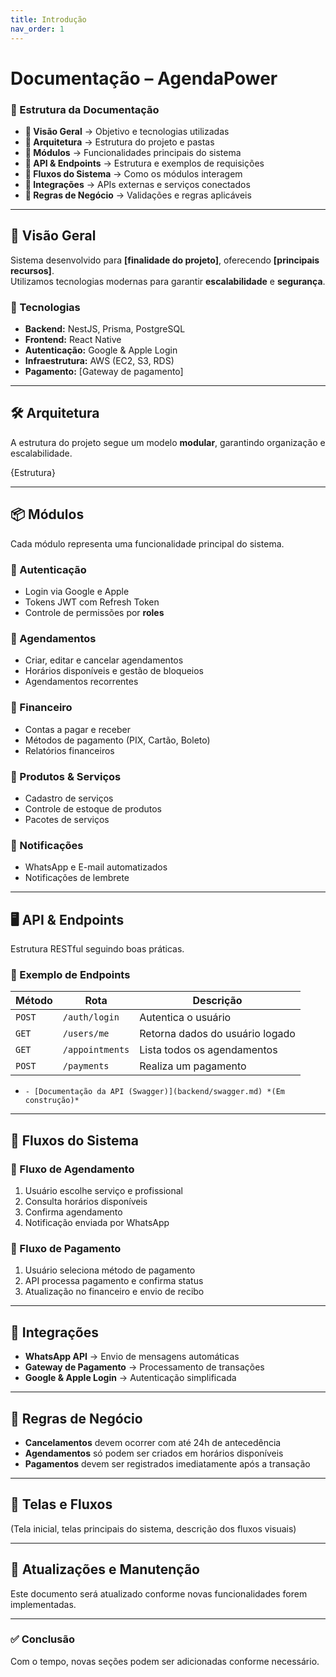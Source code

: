 ```yaml
---
title: Introdução
nav_order: 1
---
```

# **Documentação – AgendaPower**

### **📂 Estrutura da Documentação**

- **🔹 Visão Geral** → Objetivo e tecnologias utilizadas
- **🔹 Arquitetura** → Estrutura do projeto e pastas
- **🔹 Módulos** → Funcionalidades principais do sistema
- **🔹 API & Endpoints** → Estrutura e exemplos de requisições
- **🔹 Fluxos do Sistema** → Como os módulos interagem
- **🔹 Integrações** → APIs externas e serviços conectados
- **🔹 Regras de Negócio** → Validações e regras aplicáveis

---

## **📖 Visão Geral**

Sistema desenvolvido para **[finalidade do projeto]**, oferecendo **[principais recursos]**.  
Utilizamos tecnologias modernas para garantir **escalabilidade** e **segurança**.

### **🚀 Tecnologias**

- **Backend:** NestJS, Prisma, PostgreSQL
- **Frontend:** React Native
- **Autenticação:** Google & Apple Login
- **Infraestrutura:** AWS (EC2, S3, RDS)
- **Pagamento:** [Gateway de pagamento]

---

## **🛠 Arquitetura**

A estrutura do projeto segue um modelo **modular**, garantindo organização e escalabilidade.

{Estrutura}

---

## **📦 Módulos**

Cada módulo representa uma funcionalidade principal do sistema.

### **🔹 Autenticação**

- Login via Google e Apple
- Tokens JWT com Refresh Token
- Controle de permissões por **roles**

### **🔹 Agendamentos**

- Criar, editar e cancelar agendamentos
- Horários disponíveis e gestão de bloqueios
- Agendamentos recorrentes

### **🔹 Financeiro**

- Contas a pagar e receber
- Métodos de pagamento (PIX, Cartão, Boleto)
- Relatórios financeiros

### **🔹 Produtos & Serviços**

- Cadastro de serviços
- Controle de estoque de produtos
- Pacotes de serviços

### **🔹 Notificações**

- WhatsApp e E-mail automatizados
- Notificações de lembrete

---

## **🖥 API & Endpoints**

Estrutura RESTful seguindo boas práticas.

### **🔹 Exemplo de Endpoints**

| Método | Rota            | Descrição                       |
| ------ | --------------- | ------------------------------- |
| `POST` | `/auth/login`   | Autentica o usuário             |
| `GET`  | `/users/me`     | Retorna dados do usuário logado |
| `GET`  | `/appointments` | Lista todos os agendamentos     |
| `POST` | `/payments`     | Realiza um pagamento            |

- `- [Documentação da API (Swagger)](backend/swagger.md) *(Em construção)*`

---

## **🔄 Fluxos do Sistema**

### **🔹 Fluxo de Agendamento**

1. Usuário escolhe serviço e profissional
2. Consulta horários disponíveis
3. Confirma agendamento
4. Notificação enviada por WhatsApp

### **🔹 Fluxo de Pagamento**

1. Usuário seleciona método de pagamento
2. API processa pagamento e confirma status
3. Atualização no financeiro e envio de recibo

---

## **🔗 Integrações**

- **WhatsApp API** → Envio de mensagens automáticas
- **Gateway de Pagamento** → Processamento de transações 
- **Google & Apple Login** → Autenticação simplificada

---

## **📜 Regras de Negócio**

- **Cancelamentos** devem ocorrer com até 24h de antecedência
- **Agendamentos** só podem ser criados em horários disponíveis
- **Pagamentos** devem ser registrados imediatamente após a transação

---

## **📍 Telas e Fluxos**

(Tela inicial, telas principais do sistema, descrição dos fluxos visuais)

---

## **📌 Atualizações e Manutenção**

Este documento será atualizado conforme novas funcionalidades forem implementadas.

---

### **✅ Conclusão**

Com o tempo, novas seções podem ser adicionadas conforme necessário.